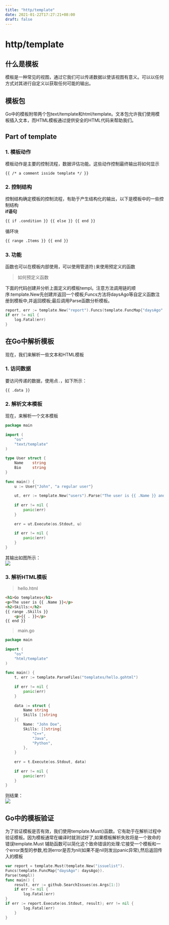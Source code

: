 ```yaml
---
title: "http/template"
date: 2021-01-22T17:27:21+08:00
draft: false
---
```

# http/template

## 什么是模板

模板是一种常见的视图，通过它我们可以传递数据以使该视图有意义。可以以任何方式对其进行自定义以获取任何可能的输出。

## 模板包

Go中的模板附带两个包text/template和html/template。文本包允许我们使用模板插入文本，而HTML模板通过提供安全的HTML代码来帮助我们。

## Part of template

### 1. 模板动作

模板动作是主要的控制流程，数据评估功能。这些动作控制最终输出将如何显示
```template
{{ /* a comment isside template */ }}
```

### 2. 控制结构

控制结构确定模板的控制流程，有助于产生结构化的输出，以下是模板中的一些控制结构  
**if语句**  
```html
{{ if .condition }} {{ else }} {{ end }}
```
循环块  
```html
{{ range .Items }} {{ end }}
```

### 3. 功能

函数也可以在模板内部使用，可以使用管道符```|```来使用预定义的函数

> 如何预定义函数

下面的代码创建并分析上面定义的模板templ。注意方法调用链的顺序:template.New先创建并返回一个模板;Funcs方法将daysAgo等自定义函数注册到模板中,并返回模板;最后调用Parse函数分析模板。

```go
report, err := template.New("report").Funcs(template.FuncMap{"daysAgo": daysAgo}).Parse(templ)
if err != nil {
    log.Fatal(err)
}
```

## 在Go中解析模板

现在，我们来解析一些文本和HTML模板

### 1. 访问数据

要访问传递的数据，使用点```.```，如下所示：  
```
{{ .data }}
```

### 2. 解析文本模板

现在，来解析一个文本模板  
```go
package main
 
import (
    "os"
    "text/template"
)
 
type User struct {
    Name    string
    Bio     string
}
 
func main() {
    u := User{"John", "a regular user"}
 
    ut, err := template.New("users").Parse("The user is {{ .Name }} and he is {{ .Bio }}.")
     
    if err != nil {
        panic(err)
    }
 
    err = ut.Execute(os.Stdout, u)
 
    if err != nil {
        panic(err)
    }
}
```

其输出如图所示：  
![](https://cdn.golangdocs.com/wp-content/uploads/2020/01/string-template-parse.png)

### 3. 解析HTML模板

> hello.html   

```html
<h1>Go templates</h1>
<p>The user is {{ .Name }}</p>
<h2>Skills:</h2>
{{ range .Skills }} 
    <p>{{ . }}</p>
{{ end }}
```

> main.go

```go
package main
 
import (
    "os"
    "html/template"
)
 
func main() {
    t, err := template.ParseFiles("templates/hello.gohtml")
 
    if err != nil {
        panic(err)
    }
 
    data := struct {
        Name string
        Skills []string
    }{
        Name: "John Doe",
        Skills: []string{
            "C++",
            "Java",
            "Python",
        },
    }
 
    err = t.Execute(os.Stdout, data)
 
    if err != nil {
        panic(err)
    }
}
```


则结果：  
![](https://cdn.golangdocs.com/wp-content/uploads/2020/01/html-template-parsing-1.png)

## Go中的模板验证

为了验证模板是否有效，我们使用template.Must()函数。它有助于在解析过程中验证模板。因为模板通常在编译时就测试好了,如果模板解析失败将是一个致命的错误template.Must
辅助函数可以简化这个致命错误的处理:它接受一个模板和一个error类型的参数,检测error是否为nil(如果不是nil则发出panic异常),然后返回传入的模板
```go
var report = template.Must(template.New("issuelist").
Funcs(template.FuncMap{"daysAgo": daysAgo}).
Parse(templ))
func main() {
    result, err := github.SearchIssues(os.Args[1:])
    if err != nil {
        log.Fatal(err)
}
if err := report.Execute(os.Stdout, result); err != nil {
        log.Fatal(err)
    }
}
```

